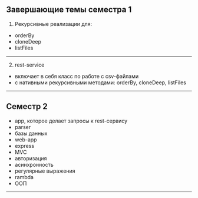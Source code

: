 ## Завершающие темы семестра 1  

1) Рекурсивные реализации для:  
- orderBy  
- cloneDeep  
- listFiles  

---  

2) rest-service  
- включает в себя класс по работе с csv-файлами  
- с нативными рекурсивными методами: orderBy, cloneDeep, listFiles  

---  

## Семестр 2  

- app, которое делает запросы к rest-сервису  
- parser  
- базы данных  
- web-app  
- express  
- MVC  
- авторизация  
- асинхронность  
- регулярные выражения  
- rambda  
- ООП  

---  
